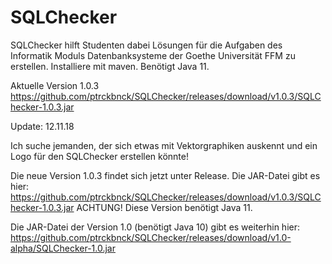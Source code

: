 # SQLChecker
SQLChecker hilft Studenten dabei Lösungen für die Aufgaben des Informatik Moduls Datenbanksysteme der Goethe Universität FFM zu erstellen.
Installiere mit maven.
Benötigt Java 11.
&nbsp;

Aktuelle Version 1.0.3 https://github.com/ptrckbnck/SQLChecker/releases/download/v1.0.3/SQLChecker-1.0.3.jar
&nbsp;
&nbsp;
&nbsp;
&nbsp;


Update: 12.11.18

Ich suche jemanden, der sich etwas mit Vektorgraphiken auskennt und ein Logo für den SQLChecker erstellen könnte!

Die neue Version 1.0.3 findet sich jetzt unter Release.
Die JAR-Datei gibt es hier: https://github.com/ptrckbnck/SQLChecker/releases/download/v1.0.3/SQLChecker-1.0.3.jar
ACHTUNG! Diese Version benötigt Java 11.

Die JAR-Datei der Version 1.0 (benötigt Java 10) gibt es weiterhin hier: https://github.com/ptrckbnck/SQLChecker/releases/download/v1.0-alpha/SQLChecker-1.0.jar


